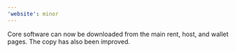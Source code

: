```yaml
---
'website': minor
---
```


Core software can now be downloaded from the main rent, host, and wallet pages. The copy has also been improved.
